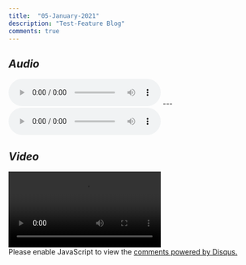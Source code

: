 ```yaml
---
title:  "05-January-2021"
description: "Test-Feature Blog"
comments: true
---
```


*Audio*
---
<audio controls>
  <source src="https://raw.githubusercontent.com/1995re/1995re.github.io/main/data/aud/MP2/files/Music_Mona.wav" type="audio/wav">
Your browser does not support the audio element.
</audio>
---
<audio controls>
  <source src="https://raw.githubusercontent.com/1995re/1995re.github.io/main/data/aud/untitled.mp3" type="audio/mpeg">
Your browser does not support the audio element.
</audio>

*Video*
---
<video controls>
  <source src="https://raw.githubusercontent.com/1995re/1995re.github.io/main/data/vid/000032BoskoAndHoneyLt.mp4" type="video/mp4">
  Your browser does not support the video tag.
</video>

<div id="disqus_thread"></div>
<script>
    /**
    *  RECOMMENDED CONFIGURATION VARIABLES: EDIT AND UNCOMMENT THE SECTION BELOW TO INSERT DYNAMIC VALUES FROM YOUR PLATFORM OR CMS.
    *  LEARN WHY DEFINING THESE VARIABLES IS IMPORTANT: https://disqus.com/admin/universalcode/#configuration-variables    */
    /*
    var disqus_config = function () {
    this.page.url = PAGE_URL;  // Replace PAGE_URL with your page's canonical URL variable
    this.page.identifier = PAGE_IDENTIFIER; // Replace PAGE_IDENTIFIER with your page's unique identifier variable
    };
    */
    (function() { // DON'T EDIT BELOW THIS LINE
    var d = document, s = d.createElement('script');
    s.src = 'https://bahasalien.disqus.com/embed.js';
    s.setAttribute('data-timestamp', +new Date());
    (d.head || d.body).appendChild(s);
    })();
</script>
<noscript>Please enable JavaScript to view the <a href="https://disqus.com/?ref_noscript">comments powered by Disqus.</a></noscript>
